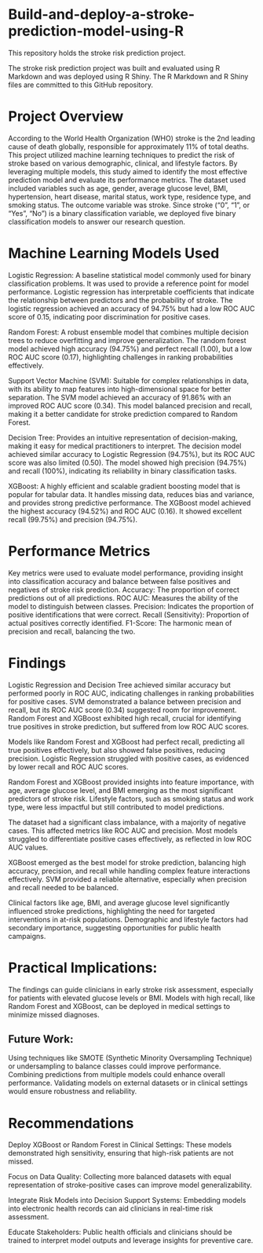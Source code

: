 # Build-and-deploy-a-stroke-prediction-model-using-R

This repository holds the stroke risk prediction project.

The stroke risk prediction project was built and evaluated using R Markdown and was deployed using R Shiny. The R Markdown and R Shiny files are committed to this GitHub repository.

# Project Overview

According to the World Health Organization (WHO) stroke is the 2nd leading cause of death globally, responsible for approximately 11% of total deaths. This project utilized machine learning techniques to predict the risk of stroke based on various demographic, clinical, and lifestyle factors. By leveraging multiple models, this study aimed to identify the most effective prediction model and evaluate its performance metrics. The dataset used included variables such as age, gender, average glucose level, BMI, hypertension, heart disease, marital status, work type, residence type, and smoking status. The outcome variable was stroke. Since stroke (“0”, “1”, or “Yes”, “No”) is a binary classification variable, we deployed five binary classification models to answer our research question.

# Machine Learning Models Used

Logistic Regression: A baseline statistical model commonly used for binary classification problems. It was used to provide a reference point for model performance. Logistic regression has interpretable coefficients that indicate the relationship between predictors and the probability of stroke. The logistic regression achieved an accuracy of 94.75% but had a low ROC AUC score of 0.15, indicating poor discrimination for positive cases.

Random Forest: A robust ensemble model that combines multiple decision trees to reduce overfitting and improve generalization. The random forest model achieved high accuracy (94.75%) and perfect recall (1.00), but a low ROC AUC score (0.17), highlighting challenges in ranking probabilities effectively.

Support Vector Machine (SVM): Suitable for complex relationships in data, with its ability to map features into high-dimensional space for better separation. The SVM model achieved an accuracy of 91.86% with an improved ROC AUC score (0.34). This model balanced precision and recall, making it a better candidate for stroke prediction compared to Random Forest.

Decision Tree: Provides an intuitive representation of decision-making, making it easy for medical practitioners to interpret. The decision model achieved similar accuracy to Logistic Regression (94.75%), but its ROC AUC score was also limited (0.50). The model showed high precision (94.75%) and recall (100%), indicating its reliability in binary classification tasks.

XGBoost: A highly efficient and scalable gradient boosting model that is popular for tabular data. It handles missing data, reduces bias and variance, and provides strong predictive performance. The XGBoost model achieved the highest accuracy (94.52%) and ROC AUC (0.16). It showed excellent recall (99.75%) and precision (94.75%).

# Performance Metrics

Key metrics were used to evaluate model performance, providing insight into classification accuracy and balance between false positives and negatives of stroke risk prediction. Accuracy: The proportion of correct predictions out of all predictions. ROC AUC: Measures the ability of the model to distinguish between classes. Precision: Indicates the proportion of positive identifications that were correct. Recall (Sensitivity): Proportion of actual positives correctly identified. F1-Score: The harmonic mean of precision and recall, balancing the two.

# Findings

Logistic Regression and Decision Tree achieved similar accuracy but performed poorly in ROC AUC, indicating challenges in ranking probabilities for positive cases. SVM demonstrated a balance between precision and recall, but its ROC AUC score (0.34) suggested room for improvement. Random Forest and XGBoost exhibited high recall, crucial for identifying true positives in stroke prediction, but suffered from low ROC AUC scores.

Models like Random Forest and XGBoost had perfect recall, predicting all true positives effectively, but also showed false positives, reducing precision. Logistic Regression struggled with positive cases, as evidenced by lower recall and ROC AUC scores.

Random Forest and XGBoost provided insights into feature importance, with age, average glucose level, and BMI emerging as the most significant predictors of stroke risk. Lifestyle factors, such as smoking status and work type, were less impactful but still contributed to model predictions.

The dataset had a significant class imbalance, with a majority of negative cases. This affected metrics like ROC AUC and precision. Most models struggled to differentiate positive cases effectively, as reflected in low ROC AUC values.

XGBoost emerged as the best model for stroke prediction, balancing high accuracy, precision, and recall while handling complex feature interactions effectively. SVM provided a reliable alternative, especially when precision and recall needed to be balanced.

Clinical factors like age, BMI, and average glucose level significantly influenced stroke predictions, highlighting the need for targeted interventions in at-risk populations. Demographic and lifestyle factors had secondary importance, suggesting opportunities for public health campaigns.

# Practical Implications:

The findings can guide clinicians in early stroke risk assessment, especially for patients with elevated glucose levels or BMI. Models with high recall, like Random Forest and XGBoost, can be deployed in medical settings to minimize missed diagnoses.

## Future Work:

Using techniques like SMOTE (Synthetic Minority Oversampling Technique) or undersampling to balance classes could improve performance. Combining predictions from multiple models could enhance overall performance. Validating models on external datasets or in clinical settings would ensure robustness and reliability.

# Recommendations

Deploy XGBoost or Random Forest in Clinical Settings: These models demonstrated high sensitivity, ensuring that high-risk patients are not missed.

Focus on Data Quality: Collecting more balanced datasets with equal representation of stroke-positive cases can improve model generalizability.

Integrate Risk Models into Decision Support Systems: Embedding models into electronic health records can aid clinicians in real-time risk assessment.

Educate Stakeholders: Public health officials and clinicians should be trained to interpret model outputs and leverage insights for preventive care.
